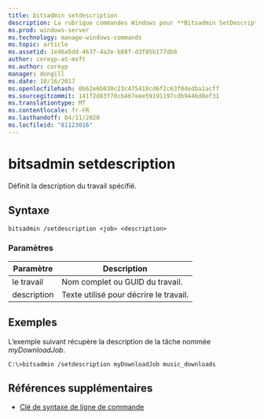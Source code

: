 ```yaml
---
title: bitsadmin setdescription
description: La rubrique commandes Windows pour **Bitsadmin SetDescription**, qui définit la description du travail spécifié.
ms.prod: windows-server
ms.technology: manage-windows-commands
ms.topic: article
ms.assetid: 1e46a5dd-4637-4a2e-b88f-d3f85b177db8
author: coreyp-at-msft
ms.author: coreyp
manager: dongill
ms.date: 10/16/2017
ms.openlocfilehash: 0b62e6b030c23c475418cd6f2c63f04edba1acff
ms.sourcegitcommit: 141f2d83f70cb467eee59191197cdb9446d8ef31
ms.translationtype: MT
ms.contentlocale: fr-FR
ms.lasthandoff: 04/11/2020
ms.locfileid: "81123016"
---
```

# <a name="bitsadmin-setdescription"></a>bitsadmin setdescription

Définit la description du travail spécifié.

## <a name="syntax"></a>Syntaxe

```
bitsadmin /setdescription <job> <description>
```

### <a name="parameters"></a>Paramètres

| Paramètre | Description |
| --------- | ----------- |
| le travail | Nom complet ou GUID du travail. |
| description | Texte utilisé pour décrire le travail. |

## <a name="examples"></a>Exemples

L’exemple suivant récupère la description de la tâche nommée *myDownloadJob*.

```
C:\>bitsadmin /setdescription myDownloadJob music_downloads
```

## <a name="additional-references"></a>Références supplémentaires

- [Clé de syntaxe de ligne de commande](command-line-syntax-key.md)